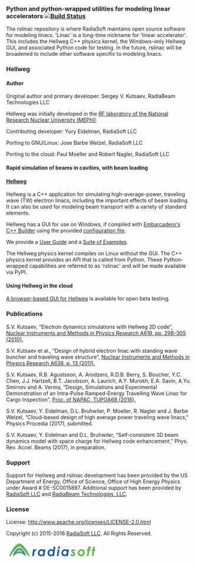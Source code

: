 ### Python and python-wrapped utilities for modeling linear accelerators [![Build Status](https://travis-ci.org/radiasoft/rslinac.svg?branch=master)](https://travis-ci.org/radiasoft/rslinac)
The rslinac repository is where RadiaSoft maintains open source software for modeling linacs.  'Linac' is a long-time nickname for 'linear accelerator'. This includes the Hellweg C++ physics kernel, the Windows-only Hellweg GUI, and associated Python code for testing. In the future, rslinac will be broadened to include other software specific to modeling linacs.

### Hellweg
#### Author
Original author and primary developer: Sergey V. Kutsaev, RadiaBeam Technologies LLC

Hellweg was initially developed in the [RF laboratory of the National Research Nuclear University (MEPhI)](http://rflab.mephi.ru/en/).

Contributing developer: Yury Eidelman, RadiaSoft LLC

Porting to GNU/Linux: Jose Barbe Welzel, RadiaSoft LLC

Porting to the cloud: Paul Moeller and Robert Nagler, RadiaSoft LLC

#### Rapid simulation of beams in cavities, with beam loading
<a target="_blank" class="btn btn-default lp-code-button" href="/hellweg"><h4>Hellweg</h4></a>

Hellweg is a C++ application for simulating high-average-power, traveling wave (TW) electron linacs, including the important effects of beam loading. It can also be used for modeling beam transport with a variety of standard elements.

Hellweg has a GUI for use on Windows, if compiled with [Embarcadero's C++ Builder](https://www.embarcadero.com/products/cbuilder) using the provided [configuration file](https://github.com/radiasoft/rslinac/blob/master/src/gui/Hellweg.cbproj).

We provide a [User Guide](https://github.com/radiasoft/rslinac/tree/master/docs) and a [Suite of Examples](https://github.com/radiasoft/rslinac/tree/master/src/examples).

The Hellweg physics kernel compiles on Linux without the GUI. The C++ physics kernel provides an API that is called from Python. These Python-wrapped capabilities are referred to as 'rslinac' and will be made available via PyPI.

#### Using Hellweg in the cloud
[A browser-based GUI for Hellweg](http://beta.sirepo.com/hellweg) is available for open beta testing.

### Publications
S.V. Kutsaev, “Electron dynamics simulations with Hellweg 2D code”, [Nuclear Instruments and Methods in Physics Research A618, pp. 298–305 (2010).](http://www.sciencedirect.com/science/article/pii/S0168900210003141)

S.V. Kutsaev et al., “Design of hybrid electron linac with standing wave buncher and traveling wave structure”, [Nuclear Instruments and Methods in Physics Research A636, p. 13 (2011).](http://www.sciencedirect.com/science/article/pii/S0168900211001252)

S.V. Kutsaev, R.B. Agustsson, A. Arodzero, R.D.B. Berry, S. Boucher, Y.C. Chen, J.J. Hartzell, B.T. Jacobson, A. Laurich, A.Y. Murokh, E.A. Savin, A.Yu. Smirnov and A. Verma, “Design, Simulations and Experimental Demonstration of an Intra-Pulse Ramped-Energy Travelling Wave Linac for Cargo Inspection”, [Proc. of NAPAC, TUPOA68 (2016).](http://vrws.de/napac2016/papers/tupoa68.pdf)

S.V. Kutsaev, Y. Eidelman, D.L. Bruhwiler, P. Moeller, R. Nagler and J. Barbe Welzel, “Cloud-based design of high average power traveling wave linacs,” Physics Procedia (2017), submitted.

S.V. Kutsaev, Y. Eidelman and D.L. Bruhwiler, “Self-consistent 3D beam dynamics model with space charge for Hellweg code enhancement,” Phys. Rev. Accel. Beams (2017), in preparation.

### Support
Support for Hellweg and rslinac development has been provided by the US Department of Energy, Office of Science, Office of High Energy Physics under Award # DE-SC0015897. Additional support has been provided by [RadiaSoft LLC](http://radiasoft.net) and [RadiaBeam Technologies, LLC](http://radiabeam.com/).

### License
License: http://www.apache.org/licenses/LICENSE-2.0.html

Copyright (c) 2015-2016 [RadiaSoft LLC](http://radiasoft.net/open-source).  All Rights Reserved.

![RadiaSoft](https://github.com/radiasoft/images/blob/master/corporate/RadiaSoftLogoTransparent.png)
